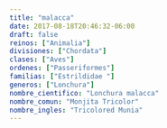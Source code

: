 ```yaml
---
title: "malacca"
date: 2017-08-18T20:46:32-06:00
draft: false
reinos: ["Animalia"]
divisiones: ["Chordata"]
clases: ["Aves"]
ordenes: ["Passeriformes"]
familias: ["Estrildidae "]
generos: ["Lonchura"]
nombre_cientifico: "Lonchura malacca"
nombre_comun: "Monjita Tricolor"
nombre_ingles: "Tricolored Munia"
---
```

